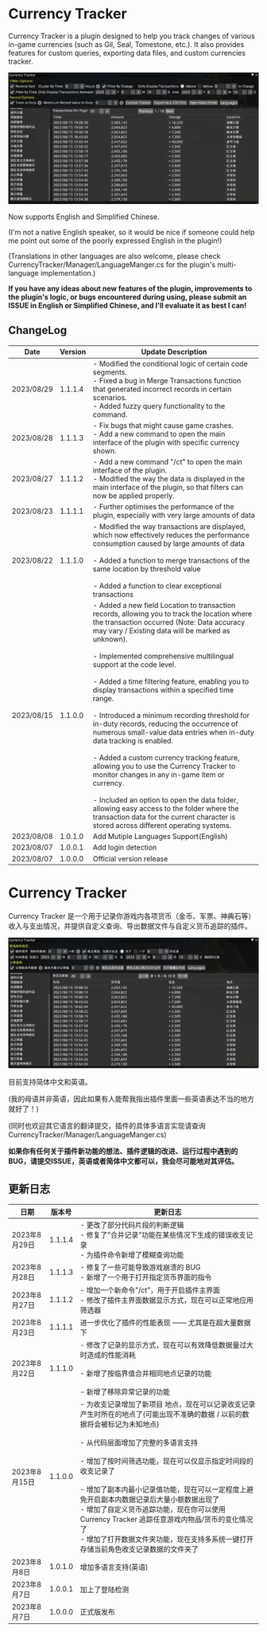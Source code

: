# Currency Tracker

Currency Tracker is a plugin designed to help you track changes of various in-game currencies (such as Gil, Seal, Tomestone, etc.). It also provides features for custom queries, exporting data files, and custom currencies tracker.

![Currency Tracker2](https://raw.githubusercontent.com/AtmoOmen/CurrencyTracker/master/Assets/img2.png)

Now supports English and Simplified Chinese.

(I'm not a native English speaker, so it would be nice if someone could help me point out some of the poorly expressed English in the plugin!)

(Translations in other languages are also welcome, please check CurrencyTracker/Manager/LanguageManger.cs for the plugin's multi-language implementation.)



**If you have any ideas about new features of the plugin, improvements to the plugin's logic, or bugs encountered during using, please submit an ISSUE in English or Simplified Chinese, and I'll evaluate it as best I can!**

## ChangeLog

| Date       | Version | Update Description                                           |
| ---------- | ------- | ------------------------------------------------------------ |
| 2023/08/29 | 1.1.1.4 | - Modified the conditional logic of certain code segments.<br>- Fixed a bug in Merge Transactions function that generated incorrect records in certain scenarios.<br>- Added fuzzy query functionality to the command. |
| 2023/08/28 | 1.1.1.3 | - Fix bugs that might cause game crashes.<br/>- Add a new command to open the main interface of the plugin with specific currency shown. |
| 2023/08/27 | 1.1.1.2 | - Add a new command "/ct" to open the main interface of the plugin.<br/>- Modified the way the data is displayed in the main interface of the plugin, so that filters can now be applied properly.<br/> |
| 2023/08/23 | 1.1.1.1 | - Further optimises the performance of the plugin, especially with very large amounts of data |
| 2023/08/22 | 1.1.1.0 | - Modified the way transactions are displayed, which now effectively reduces the performance consumption caused by large amounts of data<br/><br/>- Added a function to merge transactions of the same location by threshold value<br/><br/>- Added a function to clear exceptional transactions |
| 2023/08/15 | 1.1.0.0 | - Added a new field Location to transaction records, allowing you to track the location where the transaction occurred (Note: Data accuracy may vary / Existing data will be marked as unknown).<br/><br/>- Implemented comprehensive multilingual support at the code level.<br/><br/>- Added a time filtering feature, enabling you to display transactions within a specified time range.<br/><br/>- Introduced a minimum recording threshold for in-duty records, reducing the occurrence of numerous small-value data entries when in-duty data tracking is enabled.<br/><br/>- Added a custom currency tracking feature, allowing you to use the Currency Tracker to monitor changes in any in-game item or currency.<br/><br/>- Included an option to open the data folder, allowing easy access to the folder where the transaction data for the current character is stored across different operating systems. |
| 2023/08/08 | 1.0.1.0 | Add Mutiple Languages Support(English)                       |
| 2023/08/07 | 1.0.0.1 | Add login detection                                          |
| 2023/08/07 | 1.0.0.0 | Official version release                                     |

# Currency Tracker

Currency Tracker 是一个用于记录你游戏内各项货币（金币、军票、神典石等）收入与支出情况，并提供自定义查询、导出数据文件与自定义货币追踪的插件。

![Currency Tracker1](https://raw.githubusercontent.com/AtmoOmen/CurrencyTracker/master/Assets/img1.png)

目前支持简体中文和英语。

(我的母语并非英语，因此如果有人能帮我指出插件里面一些英语表达不当的地方就好了！)

(同时也欢迎其它语言的翻译提交，插件的具体多语言实现请查询 CurrencyTracker/Manager/LanguageManger.cs)

**如果你有任何关于插件新功能的想法、插件逻辑的改进、运行过程中遇到的BUG，请提交ISSUE，英语或者简体中文都可以，我会尽可能地对其评估。**

## 更新日志

| 日期          | 版本号      | 更新日志                   |
|---------------|-------------|----------------------------|
| 2023年8月29日 | 1.1.1.4 | - 更改了部分代码片段的判断逻辑<br>- 修复了"合并记录"功能在某些情况下生成的错误收支记录<br>- 为插件命令新增了模糊查询功能 |
| 2023年8月28日 | 1.1.1.3 | - 修复了一些可能导致游戏崩溃的 BUG<br>- 新增了一个用于打开指定货币界面的指令 |
| 2023年8月27日 | 1.1.1.2 | - 增加一个新命令"/ct"，用于开启插件主界面<br/>- 修改了插件主界面数据显示方式，现在可以正常地应用筛选器 |
| 2023年8月23日 | 1.1.1.1 | 进一步优化了插件的性能表现 —— 尤其是在超大量数据下 |
| 2023年8月22日 | 1.1.1.0 | - 修改了记录的显示方式，现在可以有效降低数据量过大时造成的性能消耗<br/><br/>- 新增了按临界值合并相同地点记录的功能<br/><br/>- 新增了移除异常记录的功能 |
| 2023年8月15日 | 1.1.0.0 | - 为收支记录增加了新项目 地点，现在可以记录收支记录产生时所在的地点了(可能出现不准确的数据 / 以前的数据将会被标记为未知地点)<br/><br/>- 从代码层面增加了完整的多语言支持<br/><br/>- 增加了按时间筛选功能，现在可以仅显示指定时间段的收支记录了<br/><br/>- 增加了副本内最小记录值功能，现在可以一定程度上避免开启副本内数据记录后大量小额数据出现了<br/>- 增加了自定义货币追踪功能，现在你可以使用 Currency Tracker 追踪任意游戏内物品/货币的变化情况了<br/>- 增加了打开数据文件夹功能，现在支持多系统一键打开存储当前角色收支记录数据的文件夹了<br/> |
| 2023年8月8日  | 1.0.1.0     | 增加多语言支持(英语)        |
| 2023年8月7日  | 1.0.0.1     | 加上了登陆检测              |
| 2023年8月7日  | 1.0.0.0     | 正式版发布                 |
